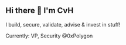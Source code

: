 ## Hi there 👋 I'm CvH

I build, secure, validate, advise & invest in stuff!

Currently: VP, Security @0xPolygon
